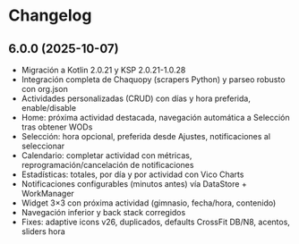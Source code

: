 # Changelog

## 6.0.0 (2025-10-07)

- Migración a Kotlin 2.0.21 y KSP 2.0.21-1.0.28
- Integración completa de Chaquopy (scrapers Python) y parseo robusto con org.json
- Actividades personalizadas (CRUD) con días y hora preferida, enable/disable
- Home: próxima actividad destacada, navegación automática a Selección tras obtener WODs
- Selección: hora opcional, preferida desde Ajustes, notificaciones al seleccionar
- Calendario: completar actividad con métricas, reprogramación/cancelación de notificaciones
- Estadísticas: totales, por día y por actividad con Vico Charts
- Notificaciones configurables (minutos antes) vía DataStore + WorkManager
- Widget 3×3 con próxima actividad (gimnasio, fecha/hora, contenido)
- Navegación inferior y back stack corregidos
- Fixes: adaptive icons v26, duplicados, defaults CrossFit DB/N8, acentos, sliders hora
